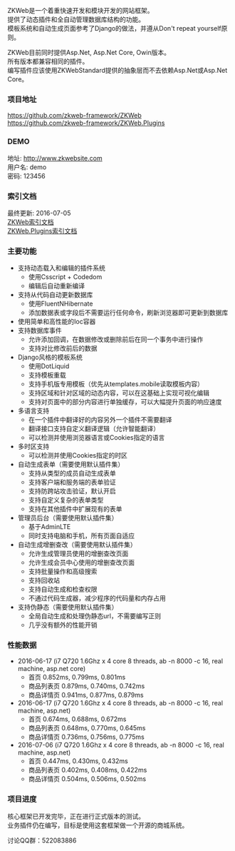 ZKWeb是一个着重快速开发和模块开发的网站框架。<br/>
提供了动态插件和全自动管理数据库结构的功能。<br/>
模板系统和自动生成页面参考了Django的做法，并遵从Don't repeat yourself原则。<br/>

ZKWeb目前同时提供Asp.Net, Asp.Net Core, Owin版本。<br/>
所有版本都兼容相同的插件。<br/>
编写插件应该使用ZKWebStandard提供的抽象层而不去依赖Asp.Net或Asp.Net Core。<br/>

### 项目地址

<a href="https://github.com/zkweb-framework/ZKWeb" target="_blank">https://github.com/zkweb-framework/ZKWeb</a></br>
<a href="https://github.com/zkweb-framework/ZKWeb.Plugins" target="_blank">https://github.com/zkweb-framework/ZKWeb.Plugins</a>

### DEMO

地址: <a href="http://www.zkwebsite.com" target="_blank">http://www.zkwebsite.com</a><br/>
用户名: demo<br/>
密码: 123456<br/>

### 索引文档

最终更新: 2016-07-05<br/>
<a href="../references/zkweb/index.html" target="_blank">ZKWeb索引文档</a></br>
<a href="../references/zkweb.plugins/index.html" target="_blank">ZKWeb.Plugins索引文档</a>

### 主要功能

- 支持动态载入和编辑的插件系统
	- 使用Csscript + Codedom
	- 编辑后自动重新编译
- 支持从代码自动更新数据库
	- 使用FluentNHibernate
	- 添加数据表或字段后不需要运行任何命令，刷新浏览器即可更新到数据库	
- 使用简单和高性能的Ioc容器
- 支持数据库事件
	- 允许添加回调，在数据修改或删除前后在同一个事务中进行操作
	- 支持对比修改前后的数据
- Django风格的模板系统
	- 使用DotLiquid
	- 支持模板重载
	- 支持手机版专用模板（优先从templates.mobile读取模板内容）
	- 支持区域和针对区域的动态内容，可以在这基础上实现可视化编辑
	- 支持对页面中的部分内容进行单独缓存，可以大幅提升页面的响应速度
- 多语言支持
	- 在一个插件中翻译好的内容另外一个插件不需要翻译
	- 翻译接口支持自定义翻译逻辑（允许智能翻译）
	- 可以检测并使用浏览器语言或Cookies指定的语言
- 多时区支持
	- 可以检测并使用Cookies指定的时区
- 自动生成表单（需要使用默认插件集）
	- 支持从类型的成员自动生成表单
	- 支持客户端和服务端的表单验证
	- 支持防跨站攻击验证，默认开启
	- 支持自定义复杂的表单类型
	- 支持在其他插件中扩展现有的表单
- 管理员后台（需要使用默认插件集）
	- 基于AdminLTE
	- 同时支持电脑和手机，所有页面自适应
- 自动生成增删查改（需要使用默认插件集）
	- 允许生成管理员使用的增删查改页面
	- 允许生成会员中心使用的增删查改页面
	- 支持批量操作和高级搜索
	- 支持回收站
	- 支持自动生成和检查权限
	- 不通过代码生成器，减少程序的代码量和内存占用
- 支持伪静态（需要使用默认插件集）
	- 全局自动生成和处理伪静态url，不需要编写正则
	- 几乎没有额外的性能开销

### 性能数据

- 2016-06-17 (i7 Q720 1.6Ghz x 4 core 8 threads, ab -n 8000 -c 16, real machine, asp.net core)
	- 首页 0.852ms, 0.799ms, 0.801ms
	- 商品列表页 0.879ms, 0.740ms, 0.742ms
	- 商品详情页 0.941ms, 0.877ms, 0.879ms
- 2016-06-17 (i7 Q720 1.6Ghz x 4 core 8 threads, ab -n 8000 -c 16, real machine, asp.net)
	- 首页 0.674ms, 0.688ms, 0.672ms
	- 商品列表页 0.648ms, 0.770ms, 0.645ms
	- 商品详情页 0.736ms, 0.756ms, 0.775ms
- 2016-07-06 (i7 Q720 1.6Ghz x 4 core 8 threads, ab -n 8000 -c 16, real machine, asp.net)
	- 首页 0.447ms, 0.430ms, 0.432ms
	- 商品列表页 0.402ms, 0.408ms, 0.422ms
	- 商品详情页 0.504ms, 0.506ms, 0.502ms

### 项目进度

核心框架已开发完毕，正在进行正式版本的测试。</br>
业务插件仍在编写，目标是使用这套框架做一个开源的商城系统。</br>

讨论QQ群：522083886
